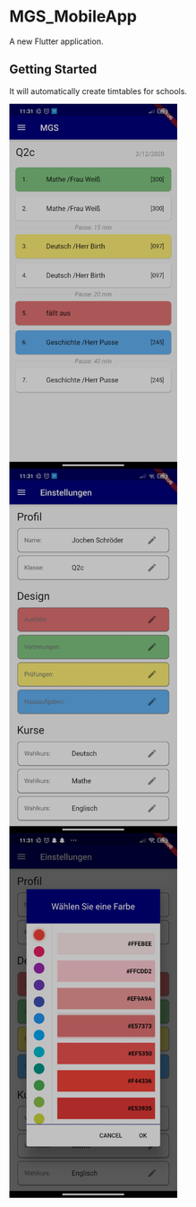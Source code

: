 # MGS_MobileApp

A new Flutter application.

## Getting Started

It will automatically create timtables for schools.

<img align="left" src="https://github.com/Jannik-dev/MGS_MobileApp/blob/main/img/Screenshot_2020-12-02-11-31-01-966_com.jntechnologies.mgs.jpg" width="300" alt="Homepage">
<img align="left" src="https://github.com/Jannik-dev/MGS_MobileApp/blob/main/img/Screenshot_2020-12-02-11-31-07-960_com.jntechnologies.mgs.jpg" width="300" alt="Settings">
<img align="left" src="https://github.com/Jannik-dev/MGS_MobileApp/blob/main/img/Screenshot_2020-12-02-11-31-18-900_com.jntechnologies.mgs.jpg" width="300" alt="Options">
